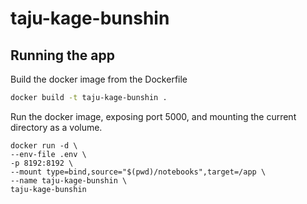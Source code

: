 # taju-kage-bunshin

## Running the app

Build the docker image from the Dockerfile

```bash
docker build -t taju-kage-bunshin .
```

Run the docker image, exposing port 5000, and mounting the current directory as a volume.

```
docker run -d \
--env-file .env \
-p 8192:8192 \
--mount type=bind,source="$(pwd)/notebooks",target=/app \
--name taju-kage-bunshin \
taju-kage-bunshin
```